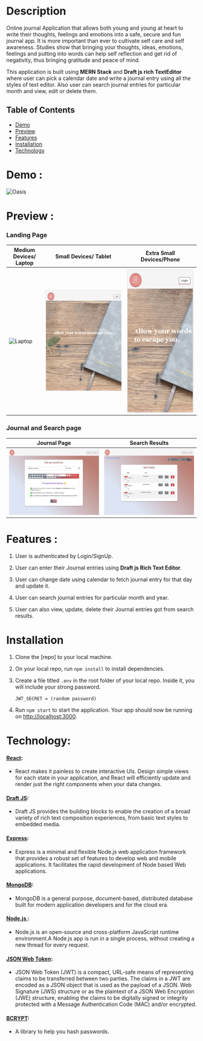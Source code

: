 # Description

Online journal Application that allows both young and young at heart to write their thoughts, feelings and emotions into a safe, secure and fun journal app. It is more important than ever to cultivate self care and self awareness. Studies show that bringing your thoughts, ideas, emotions, feelings and putting into words can help self reflection and get rid of negativity, thus bringing gratitude and peace of mind.

This application is built using **MERN Stack** and **Draft js rich TextEditor** where user can pick a calendar date and write a journal entry using all the styles of text editor. Also user can search journal entries for particular month and view, edit or delete them.


## Table of Contents

* [Demo](#demo)
* [Preview](#preview)
* [Features](#features)
* [Installation](#installation)
* [Technology](#technology)


# Demo : 

![Oasis](./client/src/images/journalapp.gif)

# Preview : 

### Landing Page

|Medium Devices/ Laptop|Small Devices/ Tablet|Extra Small Devices/Phone
|--|--|--
|![Laptop](./client/src/images/landingpage.png)|![Tablet](./client/src/images/ipadlandingpage.png)|![Mobile](./client/src/images/phonelandingpage.png)

### Journal and Search page

|Journal Page|Search Results|
|--|--
|![Journal](./client/src/images/JournalPage.png)|![Search results](./client/src/images/SearchResults.png)

# Features : 

1. User is authenticated by Login/SignUp.

2. User can enter their Journal entries using **Draft js Rich Text Editor**.

3. User can change date using calendar to fetch journal entry for that day and update it.

4. User can search journal entries for particular month and year.

5. User can also view, update, delete their Journal entries got from search results.

# Installation

1. Clone the [repo] to your local machine.

2. On your local repo, run `npm install` to install dependencies.

3. Create a file titled `.env` in the root folder of your local repo. Inside it, you will include your strong password.
   <pre><code>JWT_SECRET = (random password)</code></pre>

4. Run `npm start` to start the application. Your app should now be running on <http://localhost:3000>.


# Technology:

#### [React](https://reactjs.org/):
* React makes it painless to create interactive UIs. Design simple views for each state in your application, and React will efficiently update and render just the right components when your data changes.

#### [Draft JS](https://draftjs.org/):
* Draft JS provides the building blocks to enable the creation of a broad variety of rich text composition experiences, from basic text styles to embedded media.

#### [Express](https://www.npmjs.com/package/expres):
* Express is a minimal and flexible Node.js web application framework that provides a robust set of features to develop web and mobile applications. It facilitates the rapid development of Node based Web applications.

#### [MongoDB](https://www.mongodb.com/):
* MongoDB is a general purpose, document-based, distributed database built for modern application developers and for the cloud era.

#### [Node.js ](https://nodejs.org/en/):
* Node.js is an open-source and cross-platform JavaScript runtime environment.A Node.js app is run in a single process, without creating a new thread for every request.

#### [JSON Web Token](https://www.npmjs.com/package/jsonwebtoken):
* JSON Web Token (JWT) is a compact, URL-safe means of representing claims to be transferred between two parties.  The claims in a JWT are encoded as a JSON object that is used as the payload of a JSON. Web Signature (JWS) structure or as the plaintext of a JSON Web Encryption (JWE) structure, enabling the claims to be digitally signed or integrity protected with a Message Authentication Code (MAC) and/or encrypted.

#### [BCRYPT](https://www.npmjs.com/package/bcrypt):
* A library to help you hash passwords.

